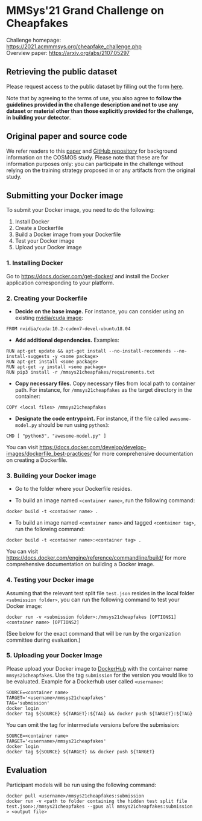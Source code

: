 # MMSys'21 Grand Challenge on Cheapfakes

Challenge homepage: https://2021.acmmmsys.org/cheapfake_challenge.php  
Overview paper: https://arxiv.org/abs/2107.05297


## Retrieving the public dataset 

Please request access to the public dataset by filling out the form [here](https://forms.gle/kTY4cZPfFKCG35YLA). 

Note that by agreeing to the terms of use, you also agree to **follow the guidelines provided in the challenge description and not to use any dataset or material other than those explicitly provided for the challenge, in building your detector**.


## Original paper and source code

We refer readers to this [paper](https://arxiv.org/abs/2101.06278) and [GitHub repository](https://github.com/shivangi-aneja/COSMOS) for background information on the COSMOS study. Please note that these are for information purposes only: you can participate in the challenge without relying on the training strategy proposed in or any artifacts from the original study.


## Submitting your Docker image

To submit your Docker image, you need to do the following:
1. Install Docker
2. Create a Dockerfile
3. Build a Docker image from your Dockerfile
4. Test your Docker image
5. Upload your Docker image


### 1. Installing Docker

Go to https://docs.docker.com/get-docker/ and install the Docker application corresponding to your platform.


### 2. Creating your Dockerfile

- **Decide on the base image.** For instance, you can consider using an existing [nvidia/cuda image](https://hub.docker.com/r/nvidia/cuda/tags): 

```
FROM nvidia/cuda:10.2-cudnn7-devel-ubuntu18.04
```

- **Add additional dependencies.** Examples:

```
RUN apt-get update && apt-get install --no-install-recommends --no-install-suggests -y <some package>
RUN apt-get install <some package>
RUN apt-get -y install <some package>
RUN pip3 install -r /mmsys21cheapfakes/requirements.txt
```


- **Copy necessary files.** Copy necessary files from local path to container path. For instance, for `/mmsys21cheapfakes` as the target directory in the container:

```
COPY <local files> /mmsys21cheapfakes
```


- **Designate the code entrypoint.** For instance, if the file called `awesome-model.py` should be run using `python3`:  

```
CMD [ "python3", "awesome-model.py" ]
```

You can visit https://docs.docker.com/develop/develop-images/dockerfile_best-practices/ for more comprehensive documentation on creating a Dockerfile.


### 3. Building your Docker image

- Go to the folder where your Dockerfile resides.

- To build an image named `<container name>`, run the following command: 

```
docker build -t <container name> .
```

- To build an image named `<container name>` and tagged `<container tag>`, run the following command: 

```
docker build -t <container name>:<container tag> .
```

You can visit https://docs.docker.com/engine/reference/commandline/build/ for more comprehensive documentation on building a Docker image.


### 4. Testing your Docker image

Assuming that the relevant test split file `test.json` resides in the local folder `<submission folder>`, you can run the following command to test your Docker image:

```
docker run -v <submission folder>:/mmsys21cheapfakes [OPTIONS1] <container name> [OPTIONS2]
```

(See below for the exact command that will be run by the organization committee during evaluation.)


### 5. Uploading your Docker Image

Please upload your Docker image to [DockerHub](https://hub.docker.com/) with the container name `mmsys21cheapfakes`. Use the tag `submission` for the version you would like to be evaluated. Example for a Dockerhub user called `<username>`:

```
SOURCE=<container name>
TARGET='<username>/mmsys21cheapfakes'
TAG='submission'
docker login
docker tag ${SOURCE} ${TARGET}:${TAG} && docker push ${TARGET}:${TAG}
```

You can omit the tag for intermediate versions before the submission:

```
SOURCE=<container name>
TARGET='<username>/mmsys21cheapfakes'
docker login
docker tag ${SOURCE} ${TARGET} && docker push ${TARGET}
```


## Evaluation

Participant models will be run using the following command: 

```
docker pull <username>/mmsys21cheapfakes:submission
docker run -v <path to folder containing the hidden test split file test.json>:/mmsys21cheapfakes --gpus all mmsys21cheapfakes:submission > <output file>
```
